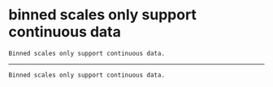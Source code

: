# binned scales only support continuous data

    Binned scales only support continuous data.

---

    Binned scales only support continuous data.


